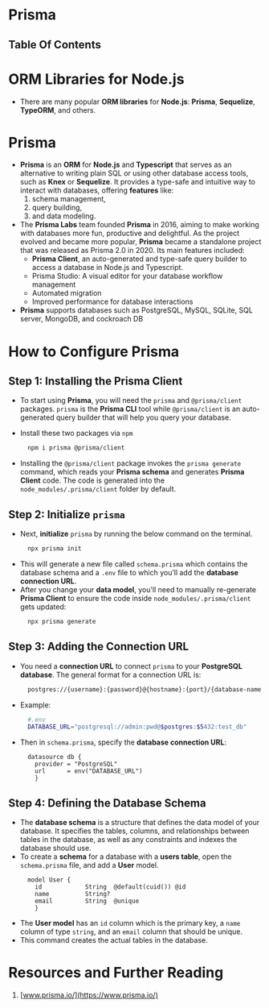 # Prisma

## Table Of Contents

# ORM Libraries for Node.js

- There are many popular **ORM libraries** for **Node.js**: **Prisma**, **Sequelize**, **TypeORM**, and others.

# Prisma

- **Prisma** is an **ORM** for **Node.js** and **Typescript** that serves as an alternative to writing plain SQL or using other database access tools, such as **Knex** or **Sequelize**. It provides a type-safe and intuitive way to interact with databases, offering **features** like:
  1.  schema management,
  2.  query building,
  3.  and data modeling.
- The **Prisma Labs** team founded **Prisma** in 2016, aiming to make working with databases more fun, productive and delightful. As the project evolved and became more popular, **Prisma** became a standalone project that was released as Prisma 2.0 in 2020. Its main features included:
  - **Prisma Client**, an auto-generated and type-safe query builder to access a database in Node.js and Typescript.
  - Prisma Studio: A visual editor for your database workflow management
  - Automated migration
  - Improved performance for database interactions
- **Prisma** supports databases such as PostgreSQL, MySQL, SQLite, SQL server, MongoDB, and cockroach DB

# How to Configure Prisma

## Step 1: Installing the Prisma Client

- To start using **Prisma**, you will need the `prisma` and `@prisma/client` packages. `prisma` is the **Prisma CLI** tool while `@prisma/client` is an auto-generated query builder that will help you query your database.
- Install these two packages via `npm`

  ```sh
    npm i prisma @prisma/client
  ```

- Installing the `@prisma/client` package invokes the `prisma generate` command, which reads your **Prisma schema** and generates **Prisma Client** code. The code is generated into the `node_modules/.prisma/client` folder by default.

## Step 2: Initialize `prisma`

- Next, **initialize** `prisma` by running the below command on the terminal.
  ```sh
    npx prisma init
  ```
- This will generate a new file called `schema.prisma` which contains the database schema and a `.env` file to which you’ll add the **database connection URL**.
- After you change your **data model**, you'll need to manually re-generate **Prisma Client** to ensure the code inside `node_modules/.prisma/client` gets updated:
  ```sh
    npx prisma generate
  ```

## Step 3: Adding the Connection URL

- You need a **connection URL** to connect `prisma` to your **PostgreSQL database**. The general format for a connection URL is:
  ```sh
    postgres://{username}:{password}@{hostname}:{port}/{database-name}
  ```
- Example:
  ```sh
    #.env
    DATABASE_URL="postgresql://admin:pwd@$postgres:$5432:test_db"
  ```
- Then in `schema.prisma`, specify the **database connection URL**:

  ```prisma
    datasource db {
      provider = "PostgreSQL"
      url      = env("DATABASE_URL")
      }
  ```

## Step 4: Defining the Database Schema

- The **database schema** is a structure that defines the data model of your database. It specifies the tables, columns, and relationships between tables in the database, as well as any constraints and indexes the database should use.
- To create a **schema** for a database with a **users table**, open the `schema.prisma` file, and add a **User** model.
  ```prisma
    model User {
      id            String  @default(cuid()) @id
      name          String?
      email         String  @unique
      }
  ```
- The **User model** has an `id` column which is the primary key, a `name` column of type `string`, and an `email` column that should be unique.
- This command creates the actual tables in the database.

# Resources and Further Reading

1. [www.prisma.io/](https://www.prisma.io/)
